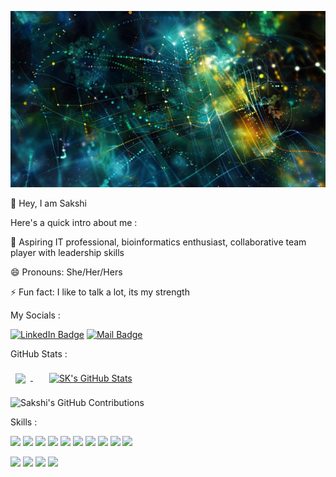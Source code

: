 ![Sakshi's GitHub Banner](https://github.com/sakshiipatil22/sakshiipatil22/blob/master/assets/Bioinformatics%20Artwork.jpg?raw=true)


👋 Hey, I am Sakshi

Here's a quick intro about me :

🔭 Aspiring IT professional, bioinformatics enthusiast, collaborative team player with leadership skills

😄 Pronouns: She/Her/Hers

⚡ Fun fact: I like to talk a lot, its my strength


My Socials : 

[![LinkedIn Badge](https://img.shields.io/badge/LinkedIn-informational?style=flat&logo=linkedin&logoColor=white&color=0D76A8)](https://www.linkedin.com/in/sakshiipatil22/)
[![Mail Badge](https://img.shields.io/badge/Gmail-informational?style=flat&logo=gmail&logoColor=white&color=EA4335)](mailto:psakshid24@gmail.com)

GitHub Stats :

<a href="https://github.com/sakshiipatil22">
  <img align="center" style="margin:0.5rem" src="https://github-readme-stats.vercel.app/api/top-langs/?username=sakshiipatil22&size_weight=0&count_weight=1&hide=html,css,jupyter%20notebook,purebasic&langs_count=3&layout=donut-vertical&theme=radical" />
</a>
<span>&emsp;</span>
<a href="https://github.com/sakshiipatil22">
  <img align="center" style="margin:0.5rem" src="https://github-readme-stats.vercel.app/api?username=sakshipatil22&show_icons=true&line_height=27&count_private=true&theme=radical&rank_icon=github&include_all_commits=true" alt="SK's GitHub Stats" />
</a>

![Sakshi's GitHub Contributions](https://github-readme-streak-stats.herokuapp.com/?&theme=radical&hide_border=true&currStreakNum=F6A085&currStreakLabel=F6A085&user=sakshiipatil22)

Skills :

![](https://img.shields.io/badge/Code-Python-informational?style=flat&logo=python&logoColor=white&color=3776AB)
![](https://img.shields.io/badge/Code-C-informational?style=flat&logo=c&logoColor=white&color=A8B9CC)
![](https://img.shields.io/badge/Code-C++-informational?style=flat&logo=c++&logoColor=white&color=00599C)
![](https://img.shields.io/badge/Code-HTML5-informational?style=flat&logo=html5&logoColor=white&color=E34F26)
![](https://img.shields.io/badge/Code-CSS3-informational?style=flat&logo=css3&logoColor=white&color=1572B6)
![](https://img.shields.io/badge/Code-NumPy-informational?style=flat&logo=numpy&logoColor=white&color=013243)
![](https://img.shields.io/badge/Code-Pandas-informational?style=flat&logo=pandas&logoColor=white&color=150458)
![](https://img.shields.io/badge/Code-ScikitLearn-informational?style=flat&logo=scikit-learn&logoColor=white&color=F7931E)
![](https://img.shields.io/badge/Code-MySQL-informational?style=flat&logo=mysql&logoColor=white&color=4479A1)
![](https://img.shields.io/badge/Code-MongoDB-informational?style=flat&logo=mongodb&logoColor=white&color=47A248)

<!--- ![](https://img.shields.io/badge/Code-Javascript-informational?style=flat&logo=javascript&logoColor=white&color=F7DF1E) --->
<!--- ![](https://img.shields.io/badge/Code-ReactJS-informational?style=flat&logo=react&logoColor=white&color=61DAFB) --->
<!--- ![](https://img.shields.io/badge/Code-NodeJS-informational?style=flat&logo=node.js&logoColor=white&color=339933) --->
<!--- ![](https://img.shields.io/badge/Code-ExpressJS-informational?style=flat&logo=express&logoColor=white&color=000000) --->
<!--- ![](https://img.shields.io/badge/Code-Neo4J-informational?style=flat&logo=neo4j&logoColor=white&color=0A6190) --->
<!--- ![](https://img.shields.io/badge/Code-NextJS-informational?style=flat&logo=nextjs&logoColor=white&color=000000) --->
<!--- ![](https://img.shields.io/badge/Code-TailwindCSS-informational?style=flat&logo=tailwindcss&logoColor=white&color=4dc0b5) --->
<!--- ![](https://img.shields.io/badge/Code-Electron-informational?style=flat&logo=electron&logoColor=white&color=9bb7c4) --->
<!-- ![](https://img.shields.io/badge/Code-TensorFlow-informational?style=flat&logo=tensorflow&logoColor=white&color=FF6F00) -->

<!-- ![](https://img.shields.io/badge/Code-Arduino-informational?style=flat&logo=arduino&logoColor=white&color=00979D)
![](https://img.shields.io/badge/Code-Selenium-informational?style=flat&logo=selenium&logoColor=white&color=43B02A)
![](https://img.shields.io/badge/Code-Solidity-informational?style=flat&logo=solidity&logoColor=white&color=363636)
![](https://img.shields.io/badge/Code-Ethers-informational?style=flat&logo=ethers&logoColor=white&color=2535A0)
![](https://img.shields.io/badge/Code-Wagmi-informational?style=flat&logo=wagmi&logoColor=white&color=000000)
![](https://img.shields.io/badge/Code-Chainlink-informational?style=flat&logo=chainlink&logoColor=white&color=375BD2)
![](https://img.shields.io/badge/Code-Hardhat-informational?style=flat&logo=hardhat&logoColor=white&color=FFFF00)
![](https://img.shields.io/badge/Code-Docker-informational?style=flat&logo=docker&logoColor=white&color=2496ED)
![](https://img.shields.io/badge/Code-Kubernetes-informational?style=flat&logo=kubernetes&logoColor=white&color=326CE5)
![](https://img.shields.io/badge/Code-Langchain-informational?style=flat&logo=langchain&logoColor=white&color=A1F78C)
![](https://img.shields.io/badge/Code-LlamaIndex-informational?style=flat&logoColor=white&color=000000)
![](https://img.shields.io/badge/Code-ChromaDB-informational?style=flat&logo=chromadb&logoColor=white&color=FFFF00)
![](https://img.shields.io/badge/Code-Flwr-informational?style=flat&logoColor=white&color=000000)
![](https://img.shields.io/badge/Code-MLFlow-informational?style=flat&logo=mlflow&logoColor=white&color=0000FF)
![](https://img.shields.io/badge/Code-DVC-informational?style=flat&logo=dvc&logoColor=white&color=000000)
![](https://img.shields.io/badge/Code-Git-informational?style=flat&logo=git&logoColor=white&color=F05032) -->
 
![](https://img.shields.io/badge/Software-Canva-informational?style=flat&logo=canva&logoColor=white&color=00C4CC)
![](https://img.shields.io/badge/Software-GitHub-informational?style=flat&logo=github&logoColor=white&color=181717)
![](https://img.shields.io/badge/Software-VSCode-informational?style=flat&logo=visualstudiocode&logoColor=white&color=007ACC)
![](https://img.shields.io/badge/Software-Wordpress-informational?style=flat&logo=wordpress&logoColor=white&color=21759B)

<!---![](https://img.shields.io/badge/Software-Figma-informational?style=flat&logo=figma&logoColor=white&color=F24E1E) -->
<!-- ![](https://img.shields.io/badge/Software-Audacity-informational?style=flat&logo=audacity&logoColor=white&color=0000CC)
![](https://img.shields.io/badge/Software-DavinciResolve-informational?style=flat&color=FFFF00)
![](https://img.shields.io/badge/Software-Trello-informational?style=flat&logo=trello&logoColor=white&color=0052CC)
![](https://img.shields.io/badge/Software-Asana-informational?style=flat&logo=asana&logoColor=white&color=273347)
![](https://img.shields.io/badge/Software-GIMP-informational?style=flat&logo=gimp&logoColor=white&color=5C5543)
![](https://img.shields.io/badge/Software-Slack-informational?style=flat&logo=slack&logoColor=white&color=4A154B)
![](https://img.shields.io/badge/Software-Jira-informational?style=flat&logo=jira&logoColor=white&color=0052CC)
![](https://img.shields.io/badge/Software-Confluence-informational?style=flat&logo=confluence&logoColor=white&color=172B4D) -->
<!-- ![](https://img.shields.io/badge/Software-LMMS-informational?style=flat&logo=lmms&logoColor=white&color=10B146) -->
<!-- ![](https://img.shields.io/badge/Software-HuggingFace-informational?style=flat&logo=huggingface&logoColor=white&color=FFD21E) -->
<!-- ![](https://img.shields.io/badge/Software-Vercel-informational?style=flat&logo=vercel&logoColor=white&color=000000)
![](https://img.shields.io/badge/Software-Render-informational?style=flat&logo=render&logoColor=white&color=000000)
![](https://img.shields.io/badge/Software-Fleek-informational?style=flat&logo=fleek&logoColor=white&color=FF10F0)
![](https://img.shields.io/badge/Software-DagsHub-informational?style=flat&logoColor=white&color=000000)
![](https://img.shields.io/badge/Software-Grafana-informational?style=flat&logo=grafana&logoColor=white&color=F05A28) -->

